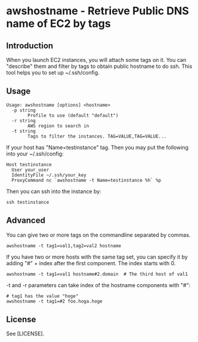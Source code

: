 # awshostname - Retrieve Public DNS name of EC2 by tags

## Introduction
When you launch EC2 instances, you will attach some tags on it. You can "describe" them and filter by tags to obtain public hostname to do ssh.
This tool helps you to set up ~/.ssh/config.

## Usage

```
Usage: awshostname [options] <hostname>
  -p string
        Profile to use (default "default")
  -r string
        AWS region to search in
  -t string
        Tags to filter the instances. TAG=VALUE,TAG=VALUE...
```

If your host has "Name=testinstance" tag. Then you may put the following into your ~/.ssh/config:
```
Host testinstance
  User your_user
  IdentityFile ~/.ssh/your_key
  ProxyCommand nc `awshostname -t Name=testinstance %h` %p
```

Then you can ssh into the instance by:
```
ssh testinstance
```

## Advanced
You can give two or more tags on the commandline separated by commas.
```
awshostname -t tag1=val1,tag2=val2 hostname
```

If you have two or more hosts with the same tag set, you can specify it by adding "#" + index after the first component. The index starts with 0.
```
awshostname -t tag1=val1 hostname#2.domain  # The third host of val1
```

-t and -r parameters can take index of the hostname components with "#":
```
# tag1 has the value "hoge"
awshostname -t tag1=#2 foo.hoga.hoge
```

## License
See [LICENSE].
